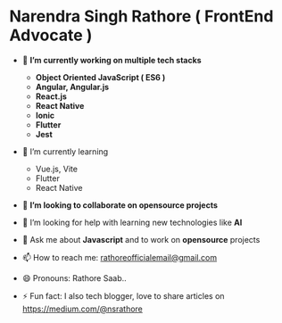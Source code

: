 # Narendra Singh Rathore ( FrontEnd Advocate )
 - 🔭 **I’m currently working on multiple tech stacks**
	 - **Object Oriented JavaScript ( ES6 )**
	 -  **Angular, Angular.js**
	 - **React.js**
	 - **React Native**
	 - **Ionic**
	 - **Flutter**
	 - **Jest**

- 🌱 I’m currently learning 
	- Vue.js, Vite
	- Flutter
	- React Native

- 👯 **I’m looking to collaborate on opensource projects**
- 🤔 I’m looking for help with learning new technologies like **AI**
- 💬 Ask me about **Javascript** and to work on **opensource** projects
- 📫 How to reach me:  rathoreofficialemail@gmail.com
- 😄 Pronouns: Rathore Saab..
- ⚡ Fun fact:  I also tech blogger, love to share articles on https://medium.com/@nsrathore
